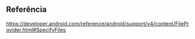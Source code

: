 ## Referência

https://developer.android.com/reference/android/support/v4/content/FileProvider.html#SpecifyFiles

